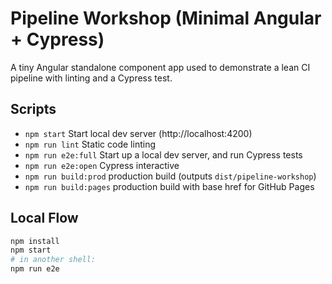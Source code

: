 # Pipeline Workshop (Minimal Angular + Cypress)

A tiny Angular standalone component app used to demonstrate a lean CI pipeline with linting and a Cypress test.

## Scripts
- `npm start` Start local dev server (http://localhost:4200)
- `npm run lint` Static code linting
- `npm run e2e:full` Start up a local dev server, and run Cypress tests
- `npm run e2e:open` Cypress interactive
- `npm run build:prod` production build (outputs `dist/pipeline-workshop`)
- `npm run build:pages` production build with base href for GitHub Pages

## Local Flow
```bash
npm install
npm start
# in another shell:
npm run e2e
```

